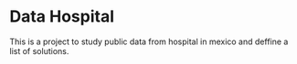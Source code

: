 # Data Hospital

This is a project to study public data from hospital in mexico and deffine a list of solutions.
